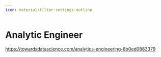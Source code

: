 ```yaml
---
icon: material/filter-settings-outline
---
```


# Analytic Engineer

https://towardsdatascience.com/analytics-engineering-8b0ed0883379
